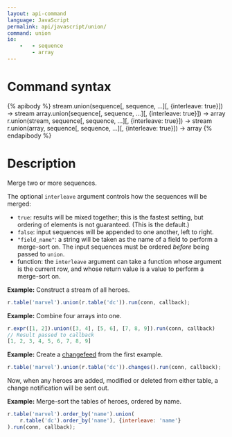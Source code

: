 ```yaml
---
layout: api-command
language: JavaScript
permalink: api/javascript/union/
command: union
io:
    -   - sequence
        - array
---
```


# Command syntax #

{% apibody %}
stream.union(sequence[, sequence, ...][, {interleave: true}]) &rarr; stream
array.union(sequence[, sequence, ...][, {interleave: true}]) &rarr; array
r.union(stream, sequence[, sequence, ...][, {interleave: true}]) &rarr; stream
r.union(array, sequence[, sequence, ...][, {interleave: true}]) &rarr; array
{% endapibody %}

# Description #

Merge two or more sequences.

The optional `interleave` argument controls how the sequences will be merged:

* `true`: results will be mixed together; this is the fastest setting, but ordering of elements is not guaranteed. (This is the default.)
* `false`: input sequences will be appended to one another, left to right.
* `"field_name"`: a string will be taken as the name of a field to perform a merge-sort on. The input sequences must be ordered _before_ being passed to `union`.
* function: the `interleave` argument can take a function whose argument is the current row, and whose return value is a value to perform a merge-sort on.

__Example:__ Construct a stream of all heroes.

```js
r.table('marvel').union(r.table('dc')).run(conn, callback);
```

__Example:__ Combine four arrays into one.

```js
r.expr([1, 2]).union([3, 4], [5, 6], [7, 8, 9]).run(conn, callback)
// Result passed to callback
[1, 2, 3, 4, 5, 6, 7, 8, 9]
```

__Example:__ Create a [changefeed][cf] from the first example.

```js
r.table('marvel').union(r.table('dc')).changes().run(conn, callback);
```

Now, when any heroes are added, modified or deleted from either table, a change notification will be sent out.

[cf]: /docs/changefeeds/javascript

__Example:__ Merge-sort the tables of heroes, ordered by name.

```js
r.table('marvel').order_by('name').union(
    r.table('dc').order_by('name'), {interleave: 'name'}
).run(conn, callback);
```
